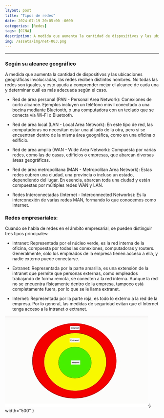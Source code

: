 ```yaml
---
layout: post
title: "Tipos de redes"
date: 2024-07-19 20:05:00 -0600
categories: [Redes]
tags: [CCNA]
description: A medida que aumenta la cantidad de dispositivos y las ubicaciones geográficas involucradas, las redes reciben distintos nombres.....
img: /assets/img/net-003.png
---
```


--- 

### Según su alcance geográfico

A medida que aumenta la cantidad de dispositivos y las ubicaciones geográficas involucradas, las redes reciben distintos nombres. No todas las redes son iguales, y esto ayuda a comprender mejor el alcance de cada una y determinar cuál es más adecuada según el caso.

- Red de área personal (PAN - Personal Area Network):
Conexiones de corto alcance. Ejemplos incluyen un teléfono móvil conectado a una bocina mediante Bluetooth, o una computadora con un teclado que se conecta vía Wi-Fi o Bluetooth.

- Red de área local (LAN - Local Area Network):
En este tipo de red, las computadoras no necesitan estar una al lado de la otra, pero sí se encuentran dentro de la misma área geográfica, como en una oficina o edificio.

- Red de área amplia (WAN - Wide Area Network):
Compuesta por varias redes, como las de casas, edificios o empresas, que abarcan diversas áreas geográficas.

- Red de área metropolitana (MAN - Metropolitan Area Network):
Estas redes cubren una ciudad, una provincia o incluso un estado, dependiendo del lugar. En esencia, abarcan toda una ciudad y están compuestas por múltiples redes WAN y LAN.

- Redes Interconectadas (Internet - Interconnected Networks):
Es la interconexión de varias redes MAN, formando lo que conocemos como Internet.

### Redes empresariales:

Cuando se habla de redes en el ámbito empresarial, se pueden distinguir tres tipos principales:

- Intranet:
Representada por el núcleo verde, es la red interna de la oficina, compuesta por todas las conexiones, computadoras y routers. Generalmente, solo los empleados de la empresa tienen acceso a ella, y nadie externo puede conectarse.

- Extranet:
Representada por la parte amarilla, es una extensión de la intranet que permite que personas externas, como empleados trabajando de forma remota, se conecten a la red interna. Aunque la red no se encuentra físicamente dentro de la empresa, tampoco está completamente fuera, por lo que se le llama extranet.

- Internet:
Representada por la parte roja, es todo lo externo a la red de la empresa. Por lo general, las medidas de seguridad evitan que el Internet tenga acceso a la intranet o extranet.

![alt text](/assets/img/net-003-1.png){: width="500" }
